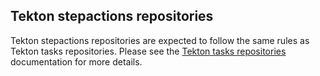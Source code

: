 ## Tekton stepactions repositories

Tekton stepactions repositories are expected to follow the same rules as Tekton tasks repositories. Please see the [Tekton tasks repositories](https://github.com/khulnasoft/artifacthub/blob/master/docs/tekton_tasks_repositories.md) documentation for more details.
